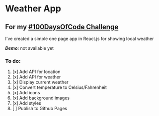 # Weather App

## For my [#100DaysOfCode Challenge](https://github.com/izabelka/100-days-of-code)

I've created a simple one page app in React.js for showing local weather

***Demo:*** not available yet

### To do:
1. [x] Add API for location
2. [x] Add API for weather
3. [x] Display current weather
4. [x] Convert temperature to Celsius/Fahrenheit
5. [x] Add icons
6. [x] Add background images
7. [x] Add styles
8. [ ] Publish to Github Pages